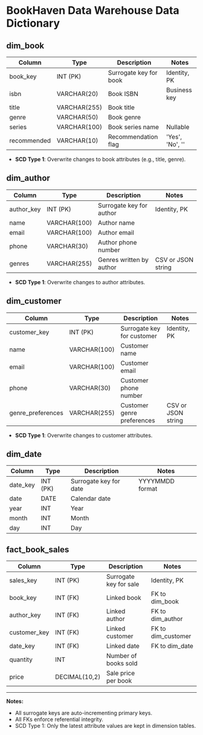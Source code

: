 # BookHaven Data Warehouse Data Dictionary

## dim_book
| Column       | Type         | Description                        | Notes                |
|--------------|--------------|------------------------------------|----------------------|
| book_key     | INT (PK)     | Surrogate key for book             | Identity, PK         |
| isbn         | VARCHAR(20)  | Book ISBN                          | Business key         |
| title        | VARCHAR(255) | Book title                         |                      |
| genre        | VARCHAR(50)  | Book genre                         |                      |
| series       | VARCHAR(100) | Book series name                   | Nullable             |
| recommended  | VARCHAR(10)  | Recommendation flag                | 'Yes', 'No', ''      |

- **SCD Type 1**: Overwrite changes to book attributes (e.g., title, genre).

## dim_author
| Column      | Type         | Description                        | Notes                |
|-------------|--------------|------------------------------------|----------------------|
| author_key  | INT (PK)     | Surrogate key for author           | Identity, PK         |
| name        | VARCHAR(100) | Author name                        |                      |
| email       | VARCHAR(100) | Author email                       |                      |
| phone       | VARCHAR(30)  | Author phone number                |                      |
| genres      | VARCHAR(255) | Genres written by author           | CSV or JSON string   |

- **SCD Type 1**: Overwrite changes to author attributes.

## dim_customer
| Column           | Type         | Description                        | Notes                |
|------------------|--------------|------------------------------------|----------------------|
| customer_key     | INT (PK)     | Surrogate key for customer         | Identity, PK         |
| name             | VARCHAR(100) | Customer name                      |                      |
| email            | VARCHAR(100) | Customer email                     |                      |
| phone            | VARCHAR(30)  | Customer phone number              |                      |
| genre_preferences| VARCHAR(255) | Customer genre preferences         | CSV or JSON string   |

- **SCD Type 1**: Overwrite changes to customer attributes.

## dim_date
| Column    | Type      | Description                | Notes                |
|-----------|-----------|----------------------------|----------------------|
| date_key  | INT (PK)  | Surrogate key for date     | YYYYMMDD format      |
| date      | DATE      | Calendar date              |                      |
| year      | INT       | Year                       |                      |
| month     | INT       | Month                      |                      |
| day       | INT       | Day                        |                      |

## fact_book_sales
| Column       | Type           | Description                        | Notes                |
|--------------|----------------|------------------------------------|----------------------|
| sales_key    | INT (PK)       | Surrogate key for sale             | Identity, PK         |
| book_key     | INT (FK)       | Linked book                        | FK to dim_book       |
| author_key   | INT (FK)       | Linked author                      | FK to dim_author     |
| customer_key | INT (FK)       | Linked customer                    | FK to dim_customer   |
| date_key     | INT (FK)       | Linked date                        | FK to dim_date       |
| quantity     | INT            | Number of books sold               |                      |
| price        | DECIMAL(10,2)  | Sale price per book                |                      |

---

**Notes:**
- All surrogate keys are auto-incrementing primary keys.
- All FKs enforce referential integrity.
- SCD Type 1: Only the latest attribute values are kept in dimension tables. 